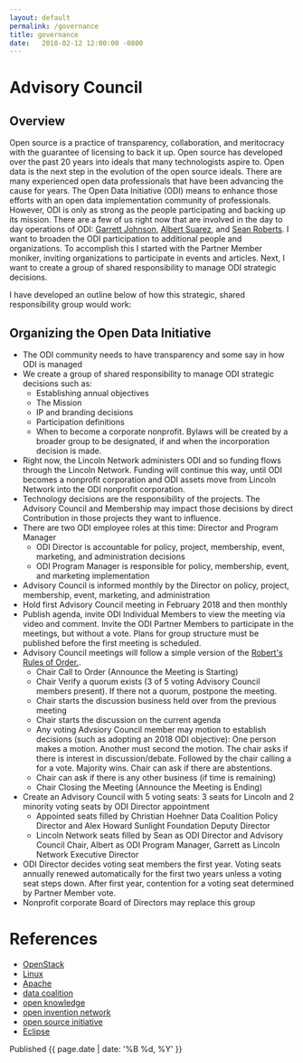 ```yaml
---
layout: default
permalink: /governance
title: governance
date:   2018-02-12 12:00:00 -0800
---
```


# Advisory Council
## Overview
Open source is a practice of transparency, collaboration, and meritocracy with the guarantee of licensing to back it up. Open source has developed over the past 20 years into ideals that many technologists aspire to. Open data is the next step in the evolution of the open source ideals. There are many experienced open data professionals that have been advancing the cause for years. The Open Data Initiative (ODI) means to enhance those efforts with an open data implementation community of professionals. However, ODI is only as strong as the people participating and backing up its mission. There are a few of us right now that are involved in the day to day operations of ODI: [Garrett Johnson](https://www.linkedin.com/in/garrettwjohnson/), [Albert Suarez](https://www.linkedin.com/in/albert-suarez-iv-881955138/), and [Sean Roberts](https://www.linkedin.com/in/sarob/). I want to broaden the ODI participation to additional people and organizations. To accomplish this I started with the Partner Member moniker, inviting organizations to participate in events and articles. Next, I want to create a group of shared responsibility to manage ODI strategic decisions.

I have developed an outline below of how this strategic, shared responsibility group would work: 

## Organizing the Open Data Initiative
* The ODI community needs to have transparency and some say in how ODI is managed
* We create a group of shared responsibility to manage ODI strategic decisions such as: 
  * Establishing annual objectives
  * The Mission
  * IP and branding decisions
  * Participation definitions
  * When to become a corporate nonprofit. Bylaws will be created by a broader group to be designated, if and when the incorporation decision is made.
* Right now, the Lincoln Network administers ODI and so funding flows through the Lincoln Network. Funding will continue this way, until ODI becomes a nonprofit corporation and ODI assets move from Lincoln Network into the ODI nonprofit corporation.
* Technology decisions are the responsibility of the projects. The Advisory Council and Membership may impact those decisions by direct Contribution in those projects they want to influence.
* There are two ODI employee roles at this time: Director and Program Manager
  * ODI Director is accountable for policy, project, membership, event, marketing, and administration decisions
  * ODI Program Manager is responsible for policy, membership, event, and marketing implementation
* Advisory Council is informed monthly by the Director on policy, project, membership, event, marketing, and administration 
* Hold first Advisory Council meeting in February 2018 and then monthly
* Publish agenda, invite ODI Individual Members to view the meeting via video and comment. Invite the ODI Partner Members to participate in the meetings, but without a vote. Plans for group structure must be published before the first meeting is scheduled. 
* Advisory Council meetings will follow a simple version of the [Robert's Rules of Order.](https://en.wikipedia.org/wiki/Robert%27s_Rules_of_Order).
  * Chair Call to Order (Announce the Meeting is Starting)
  * Chair Verify a quorum exists (3 of 5 voting Advisory Council members present). If there not a quorum, postpone the meeting.
  * Chair starts the discussion business held over from the previous meeting
  * Chair starts the discussion on the current agenda
  * Any voting Advsiory Council member may motion to establish decisions (such as adopting an 2018 ODI objective): One person makes a motion. Another must second the motion. The chair asks if there is interest in discussion/debate. Followed by the chair calling a for a vote. Majority wins. Chair can ask if there are abstentions.
  * Chair can ask if there is any other business (if time is remaining)
  * Chair Closing the Meeting (Announce the Meeting is Ending)
* Create an Advisory Council with 5 voting seats: 3 seats for Lincoln and 2 minority voting seats by ODI Director appointment
  * Appointed seats filled by Christian Hoehner Data Coalition Policy Director and Alex Howard Sunlight Foundation Deputy Director
  * Lincoln Network seats filled by Sean as ODI Director and Advisory Council Chair, Albert as ODI Program Manager, Garrett as Lincoln Network Executive Director
* ODI Director decides voting seat members the first year. Voting seats annually renewed automatically for the first two years unless a voting seat steps down. After first year, contention for a voting seat determined by Partner Member vote.
* Nonprofit corporate Board of Directors may replace this group

# References
* [OpenStack ](https://docs.openstack.org/project-team-guide/introduction.html)
* [Linux ](https://www.linuxfoundation.org/bylaws/ )
* [Apache ](https://www.apache.org/foundation/governance/ )
* [data coalition ](https://www.datacoalition.org/about/ )
* [open knowledge ](https://okfn.org/team/governance/ )
* [open invention network ](http://www.openinventionnetwork.com/press-room/faqs/ )
* [open source initiative ](https://opensource.org/bylaws )
* [Eclipse ](http://www.eclipse.org/org/documents/)


Published {{ page.date | date: '%B %d, %Y' }}

